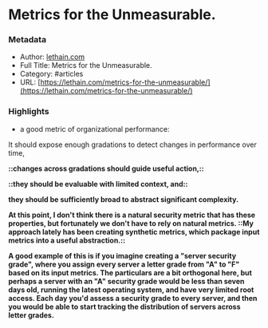 # Metrics for the Unmeasurable.

### Metadata

- Author: [lethain.com](http://lethain.com)
- Full Title: Metrics for the Unmeasurable.
- Category: #articles
- URL: [https://lethain.com/metrics-for-the-unmeasurable/](https://lethain.com/metrics-for-the-unmeasurable/)

### Highlights

- a good metric of organizational performance:

It should expose enough gradations to detect changes in performance over time,

**::changes across gradations should guide useful action,::**

**::they should be evaluable with limited context, and::**

**they should be sufficiently broad to abstract significant complexity.**

**At this point, I don't think there is a natural security metric that has these properties, but fortunately we don't have to rely on natural metrics. ::My approach lately has been creating synthetic metrics, which package input metrics into a useful abstraction.::**

**A good example of this is if you imagine creating a "server security grade", where you assign every server a letter grade from "A" to "F" based on its input metrics. The particulars are a bit orthogonal here, but perhaps a server with an "A" security grade would be less than seven days old, running the latest operating system, and have very limited root access. Each day you'd assess a security grade to every server, and then you would be able to start tracking the distribution of servers across letter grades.**

